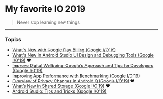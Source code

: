 # My favorite IO 2019

> Never stop learning new things

---

### Topics

* [What's New with Google Play Billing (Google I/O'19)](what-new-with-google-play-billing.md)
* [What's New in Android Studio UI Design and Debugging Tools (Google I/O'19)](what-new-in-android-studio-ui-design-and-debugging-tools.md) :heart:
* [Improve Digital Wellbeing: Google's Approach and Tips for Developers (Google I/O'19)](improve-digital-wellbeing-google-approach-and-tips-for-developers.md)
* [Improving App Performance with Benchmarking (Google I/O'19)](improving-app-performance-with-benchmarking.md)
* [Overview of Privacy Changes in Android Q (Google I/O'19)](overview-of-privacy-changes-in-android-q.md) :heart:
* [What’s New in Shared Storage (Google I/O'19)](what-new-in-shared-storage.md) :heart:
* [Android Studio: Tips and Tricks (Google I/O'19)](android-studio-tips-and-tricks.md)

